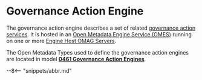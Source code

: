 <!-- SPDX-License-Identifier: CC-BY-4.0 -->
<!-- Copyright Contributors to the ODPi Egeria project 2019, 2020. -->

# Governance Action Engine

The governance action engine describes a set of related
[governance action services](governance-action-service.md).
It is hosted in an [Open Metadata Engine Service (OMES)](../../../engine-services)
running on one or more
[Engine Host OMAG Servers](../../../admin-services/docs/concepts/engine-host.md).

The Open Metadata Types used to define the governance action engines are located in model
**[0461 Governance Action Engines](../../../../open-metadata-publication/website/open-metadata-types/0461-Governance-Engines.md)**.




--8<-- "snippets/abbr.md"